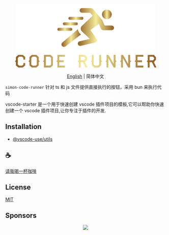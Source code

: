 <p align="center">
<img height="200" src="./icon.png" alt="vscode-starter">
</p>
<p align="center"> <a href="./README.md">English</a> | 简体中文</p>

`simon-code-runner` 针对 ts 和 js 文件提供直接执行的按钮，采用 bun 来执行代码

vscode-starter 是一个用于快速创建 vscode 插件项目的模板,它可以帮助你快速创建一个 vscode 插件项目,让你专注于插件的开发.

## Installation

- [@vscode-use/utils](https://github.com/vscode-use/utils)

## :coffee:

[请我喝一杯咖啡](https://github.com/Simon-He95/sponsor)

## License

[MIT](./license)

## Sponsors

<p align="center">
  <a href="https://cdn.jsdelivr.net/gh/Simon-He95/sponsor/sponsors.svg">
    <img src="https://cdn.jsdelivr.net/gh/Simon-He95/sponsor/sponsors.png"/>
  </a>
</p>
